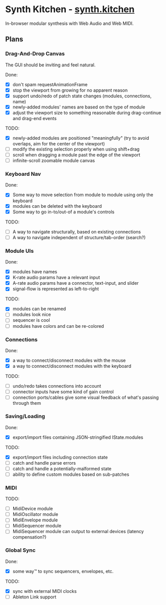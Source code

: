 # Synth Kitchen - [synth.kitchen](https://synth.kitchen)

In-browser modular synthesis with Web Audio and Web MIDI.

## Plans

### Drag-And-Drop Canvas

The GUI should be inviting and feel natural.

Done:

- [x] don't spam requestAnimationFrame
- [x] stop the viewport from growing for no apparent reason
- [x] support undo/redo of patch state changes (modules, connections, name)
- [x] newly-added modules' names are based on the type of module
- [x] adjust the viewport size to something reasonable during drag-continue and drag-end events

TODO:

- [x] newly-added modules are positioned "meaningfully" (try to avoid overlaps, aim for the center of the viewport)
- [ ] modify the existing selection properly when using shift+drag
- [ ] scroll when dragging a module past the edge of the viewport
- [ ] infinite-scroll zoomable module canvas

### Keyboard Nav

Done:

- [x] Some way to move selection from module to module using only the keyboard
- [x] modules can be deleted with the keyboard
- [x] Some way to go in-to/out-of a module's controls

TODO:

- [ ] A way to navigate structurally, based on existing connections
- [ ] A way to navigate independent of structure/tab-order (search?)

### Module UIs

Done:

- [x] modules have names
- [x] K-rate audio params have a relevant input
- [x] A-rate audio params have a connector, text-input, and slider
- [x] signal-flow is represented as left-to-right

TODO:

- [x] modules can be renamed
- [ ] modules look nice
- [ ] sequencer is cool
- [ ] modules have colors and can be re-colored

### Connections

Done:

- [x] a way to connect/disconnect modules with the mouse
- [x] a way to connect/disconnect modules with the keyboard

TODO:

- [ ] undo/redo takes connections into account
- [ ] connector inputs have some kind of gain control
- [ ] connection ports/cables give some visual feedback of what's passing through them

### Saving/Loading

Done:

- [x] export/import files containing JSON-stringified IState.modules

TODO:

- [x] export/import files including connection state
- [ ] catch and handle parse errors
- [ ] catch and handle a potentially-malformed state
- [ ] ability to define custom modules based on sub-patches

### MIDI

TODO:

- [ ] MidiDevice module
- [ ] MidiOscillator module
- [ ] MidiEnvelope module
- [ ] MidiSequencer module
- [ ] MidiSequencer module can output to external devices (latency compensation?)

### Global Sync

Done:

- [x] some way™️ to sync sequencers, envelopes, etc.

TODO:

- [x] sync with external MIDI clocks
- [ ] Ableton Link support
